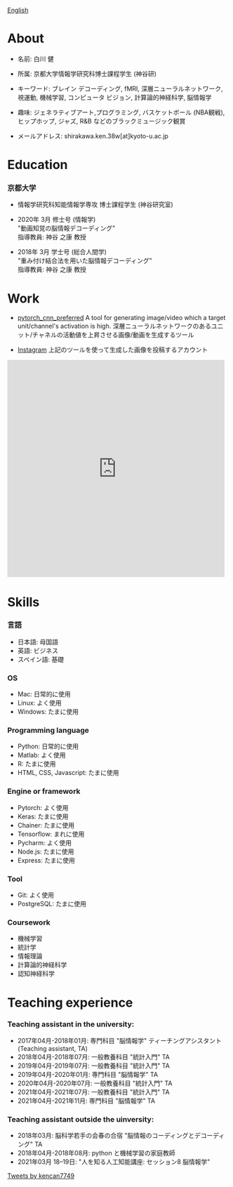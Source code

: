 
[English](../index.md)

# About
- 名前: 白川 健 
- 所属: 京都大学情報学研究科博士課程学生 (神谷研)<br>
- キーワード: ブレイン デコーディング, fMRI, 深層ニューラルネットワーク, 視運動, 機械学習, コンピュータ ビジョン, 計算論的神経科学, 脳情報学<br>
- 趣味: ジェネラティブアート,プログラミング, バスケットボール (NBA観戦), ヒップホップ, ジャズ, R&B などのブラックミュージック観賞<br>

- メールアドレス: shirakawa.ken.38w[at]kyoto-u.ac.jp <br>

# Education
### 京都大学

- 情報学研究科知能情報学専攻 博士課程学生 (神谷研究室)

- 2020年 3月 修士号 (情報学)<br>
"動画知覚の脳情報デコーディング" <br>
指導教員: 神谷 之康 教授

- 2018年 3月 学士号 (総合人間学)<br>
"重み付け結合法を用いた脳情報デコーディング" <br>
指導教員: 神谷 之康 教授

# Work
- [pytorch_cnn_preferred](https://github.com/kencan7749/pytorch_cnn_preferred)
A tool for generating image/video which a target unit/channel's activation is high.
深層ニューラルネットワークのあるユニット/チャネルの活動値を上昇させる画像/動画を生成するツール

- [Instagram](https://www.instagram.com/k__shirakawa/)
上記のツールを使って生成した画像を投稿するアカウント
<!-- SnapWidget -->
<iframe src="https://snapwidget.com/embed/1015653" class="snapwidget-widget" allowtransparency="true" frameborder="0" scrolling="no" style="border:none; overflow:hidden;  width:495px; height:495px" title="account of generating preferred images copy"></iframe>

# Skills 
### 言語
- 日本語: 母国語
- 英語:  ビジネス
- スペイン語:  基礎

### OS
- Mac: 日常的に使用
- Linux: よく使用
- Windows: たまに使用

### Programming language
- Python: 日常的に使用
- Matlab: よく使用
- R: たまに使用
- HTML, CSS, Javascript: たまに使用

### Engine or framework
- Pytorch: よく使用
- Keras: たまに使用
- Chainer: たまに使用
- Tensorflow: まれに使用
- Pycharm: よく使用
- Node.js: たまに使用
- Express: たまに使用

### Tool
- Git: よく使用
- PostgreSQL: たまに使用

### Coursework
- 機械学習
- 統計学
- 情報理論
- 計算論的神経科学
- 認知神経科学


# Teaching experience

### Teaching assistant in the university:
- 2017年04月-2018年01月: 専門科目 "脳情報学" ティーチングアシスタント (Teaching assistant, TA)
- 2018年04月-2018年07月: 一般教養科目 "統計入門" TA
- 2019年04月-2019年07月: 一般教養科目 "統計入門" TA
- 2019年04月-2020年01月: 専門科目 "脳情報学" TA
- 2020年04月-2020年07月: 一般教養科目 "統計入門" TA
- 2021年04月-2021年07月: 一般教養科目 "統計入門" TA
- 2021年04月-2021年11月: 専門科目 "脳情報学" TA


### Teaching assistant outside the uinversity:
- 2018年03月: 脳科学若手の会春の合宿 "脳情報のコーディングとデコーディング" TA
- 2018年04月-2018年08月: python と機械学習の家庭教師
- 2021年03月 18–19日: "人を知る人工知能講座: セッション8 脳情報学"


<a class="twitter-timeline" data-width="400" data-height="600" href="https://twitter.com/kencan7749?ref_src=twsrc%5Etfw">Tweets by kencan7749</a> <script async src="https://platform.twitter.com/widgets.js" charset="utf-8"></script>

